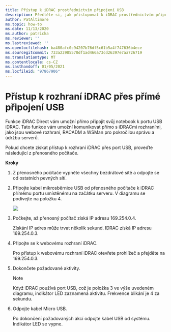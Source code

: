 ```yaml
---
title: Přístup k iDRAC prostřednictvím připojení USB
description: Přečtěte si, jak přistupovat k iDRAC prostřednictvím připojení USB.
author: PatAltimore
ms.topic: how-to
ms.date: 11/13/2020
ms.author: patricka
ms.reviewer: ''
ms.lastreviewed: ''
ms.openlocfilehash: ba480afc0c94207b76df5c61b5a4f747636b4ece
ms.sourcegitcommit: 733a22985570df1ad466a73cd26397e7aa726719
ms.translationtype: MT
ms.contentlocale: cs-CZ
ms.lasthandoff: 01/05/2021
ms.locfileid: "97867906"
---
```

# <a name="accessing-the-idrac-interface-over-a-direct-usb-connection"></a>Přístup k rozhraní iDRAC přes přímé připojení USB

Funkce iDRAC Direct vám umožní přímo připojit svůj notebook k portu USB iDRAC. Tato funkce vám umožní komunikovat přímo s iDRACmi rozhraními, jako jsou webové rozhraní, RACADM a WSMan pro pokročilou správu a údržbu serverů.



Pokud chcete získat přístup k rozhraní iDRAC přes port USB, proveďte následující z přenosného počítače.

**Kroky**

1.  Z přenosného počítače vypněte všechny bezdrátové sítě a odpojte se od ostatních pevných sítí.

2.  Připojte kabel mikrosběrnice USB od přenosného počítače k iDRAC přímému portu umístěnému na začátku serveru.
    V diagramu se podívejte na položku 4.

    ![](media/image-67.png)

3.  Počkejte, až přenosný počítač získá IP adresu 169.254.0.4.

    Získání IP adres může trvat několik sekund. IDRAC získá IP adresu 169.254.0.3.

4.  Připojte se k webovému rozhraní iDRAC.

    Pro přístup k webovému rozhraní iDRAC otevřete prohlížeč a přejděte na 169.254.0.3.

5.  Dokončete požadované aktivity.

    

    > [!NOTE]
    > Když iDRAC používá port USB, což je položka 3 ve výše uvedeném diagramu, indikátor LED zaznamená aktivitu. Frekvence blikání je 4 za sekundu.
    
6.  Odpojte kabel Micro USB.

    Po dokončení požadovaných akcí odpojte kabel USB od systému. Indikátor LED se vypne.
    
